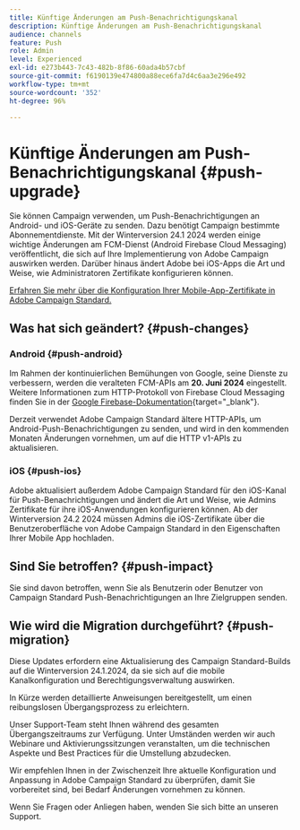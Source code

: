 ```yaml
---
title: Künftige Änderungen am Push-Benachrichtigungskanal
description: Künftige Änderungen am Push-Benachrichtigungskanal
audience: channels
feature: Push
role: Admin
level: Experienced
exl-id: e273b443-7c43-482b-8f86-60ada4b57cbf
source-git-commit: f6190139e474800a88ece6fa7d4c6aa3e296e492
workflow-type: tm+mt
source-wordcount: '352'
ht-degree: 96%

---
```


# Künftige Änderungen am Push-Benachrichtigungskanal {#push-upgrade}

Sie können Campaign verwenden, um Push-Benachrichtigungen an Android- und iOS-Geräte zu senden. Dazu benötigt Campaign bestimmte Abonnementdienste. Mit der Winterversion 24.1 2024 werden einige wichtige Änderungen am FCM-Dienst (Android Firebase Cloud Messaging) veröffentlicht, die sich auf Ihre Implementierung von Adobe Campaign auswirken werden. Darüber hinaus ändert Adobe bei iOS-Apps die Art und Weise, wie Administratoren Zertifikate konfigurieren können.

[Erfahren Sie mehr über die Konfiguration Ihrer Mobile-App-Zertifikate in Adobe Campaign Standard.](configuring-a-mobile-application.md#channel-specific-config)

## Was hat sich geändert? {#push-changes}

### Android {#push-android}

Im Rahmen der kontinuierlichen Bemühungen von Google, seine Dienste zu verbessern, werden die veralteten FCM-APIs am **20. Juni 2024** eingestellt. Weitere Informationen zum HTTP-Protokoll von Firebase Cloud Messaging finden Sie in der [Google Firebase-Dokumentation](https://firebase.google.com/docs/cloud-messaging/http-server-ref){target="_blank"}.

Derzeit verwendet Adobe Campaign Standard ältere HTTP-APIs, um Android-Push-Benachrichtigungen zu senden, und wird in den kommenden Monaten Änderungen vornehmen, um auf die HTTP v1-APIs zu aktualisieren.

### iOS {#push-ios}

Adobe aktualisiert außerdem Adobe Campaign Standard für den iOS-Kanal für Push-Benachrichtigungen und ändert die Art und Weise, wie Admins Zertifikate für ihre iOS-Anwendungen konfigurieren können. Ab der Winterversion 24.2 2024 müssen Admins die iOS-Zertifikate über die Benutzeroberfläche von Adobe Campaign Standard in den Eigenschaften Ihrer Mobile App hochladen.

## Sind Sie betroffen? {#push-impact}

Sie sind davon betroffen, wenn Sie als Benutzerin oder Benutzer von Campaign Standard Push-Benachrichtigungen an Ihre Zielgruppen senden.

## Wie wird die Migration durchgeführt? {#push-migration}

Diese Updates erfordern eine Aktualisierung des Campaign Standard-Builds auf die Winterversion 24.1.2024, da sie sich auf die mobile Kanalkonfiguration und Berechtigungsverwaltung auswirken.

In Kürze werden detaillierte Anweisungen bereitgestellt, um einen reibungslosen Übergangsprozess zu erleichtern.

Unser Support-Team steht Ihnen während des gesamten Übergangszeitraums zur Verfügung. Unter Umständen werden wir auch Webinare und Aktivierungssitzungen veranstalten, um die technischen Aspekte und Best Practices für die Umstellung abzudecken.

Wir empfehlen Ihnen in der Zwischenzeit Ihre aktuelle Konfiguration und Anpassung in Adobe Campaign Standard zu überprüfen, damit Sie vorbereitet sind, bei Bedarf Änderungen vornehmen zu können.

Wenn Sie Fragen oder Anliegen haben, wenden Sie sich bitte an unseren Support.
